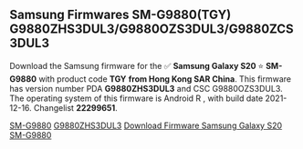 <h2>Samsung Firmwares SM-G9880(TGY) G9880ZHS3DUL3/G9880OZS3DUL3/G9880ZCS3DUL3</h2>
Download the Samsung firmware for the ✅ <strong>Samsung Galaxy S20 </strong> ⭐ <strong>SM-G9880</strong> with product code <strong>TGY</strong> <strong> from Hong Kong SAR China</strong>. This firmware has version number PDA <strong>G9880ZHS3DUL3</strong> and CSC G9880OZS3DUL3. The operating system of this firmware is Android R , with build date 2021-12-16. Changelist <strong>22299651</strong>.


[SM-G9880](https://samfirm.shop/samsung/model/SM-G9880)
[G9880ZHS3DUL3](https://samfirm.shop/samsung/pda/G9880ZHS3DUL3)
[Download Firmware Samsung Galaxy S20 SM-G9880](https://samfirm.shop/samsung/firmware/482763)
